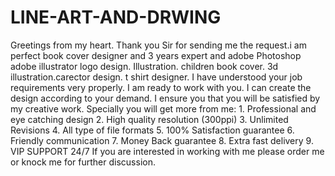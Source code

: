 # LINE-ART-AND-DRWING
Greetings from my heart. Thank you Sir for sending me the request.i am perfect book cover designer and 3 years expert and adobe Photoshop adobe illustrator logo design. Illustration. children book cover. 3d illustration.carector design. t shirt designer. I have understood your job requirements very properly. I am ready to work with you. I can  create the design  according to your demand. I ensure you that you will be satisfied by my creative work.  Specially you will get more from me:  1. Professional and eye catching design 2. High quality resolution (300ppi) 3. Unlimited Revisions 4. All type of file formats 5. 100% Satisfaction guarantee  6. Friendly communication  7. Money Back guarantee 8. Extra fast delivery  9. VIP SUPPORT 24/7  If you are interested in working with me please order me or knock me for further discussion.
